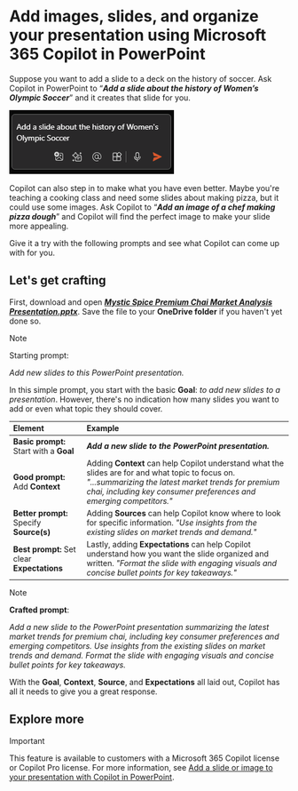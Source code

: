 # Add images, slides, and organize your presentation using Microsoft 365 Copilot in PowerPoint

Suppose you want to add a slide to a deck on the history of soccer.  Ask Copilot in PowerPoint to “**_Add a slide about the history of Women’s Olympic Soccer_**” and it creates that slide for you.

![Screenshot of Copilot in PowerPoint compose box with a prompt entered.](../media/edit_copilot-add-slides-powerpoint.png)

Copilot can also step in to make what you have even better. Maybe you're teaching a cooking class and need some slides about making pizza, but it could use some images.  Ask Copilot to “**_Add an image of a chef making pizza dough_**” and Copilot will find the perfect image to make your slide more appealing.

Give it a try with the following prompts and see what Copilot can come up with for you.

## Let's get crafting

First, download and open **_[Mystic Spice Premium Chai Market Analysis Presentation.pptx](https://go.microsoft.com/fwlink/?linkid=2268768)_**. Save the file to your **OneDrive folder** if you haven't yet done so.

> [!NOTE]
> Starting prompt:
>
> _Add new slides to this PowerPoint presentation._

In this simple prompt, you start with the basic **Goal**: _to add new slides to a presentation_. However, there's no indication how many slides you want to add or even what topic they should cover.

| Element | Example |
| :------ | :------- |
| **Basic prompt:** Start with a **Goal** | **_Add a new slide to the PowerPoint presentation._** |
| **Good prompt:** Add **Context** | Adding **Context** can help Copilot understand what the slides are for and what topic to focus on. _"...summarizing the latest market trends for premium chai, including key consumer preferences and emerging competitors."_ |
| **Better prompt:** Specify **Source(s)** | Adding **Sources** can help Copilot know where to look for specific information. _"Use insights from the existing slides on market trends and demand."_ |
| **Best prompt:** Set clear **Expectations** | Lastly, adding **Expectations** can help Copilot understand how you want the slide organized and written. _"Format the slide with engaging visuals and concise bullet points for key takeaways."_ |

> [!NOTE]
> **Crafted prompt**:
>
> _Add a new slide to the PowerPoint presentation summarizing the latest market trends for premium chai, including key consumer preferences and emerging competitors. Use insights from the existing slides on market trends and demand. Format the slide with engaging visuals and concise bullet points for key takeaways._

With the **Goal**, **Context**, **Source**, and **Expectations** all laid out, Copilot has all it needs to give you a great response.

## Explore more

> [!IMPORTANT]
> This feature is available to customers with a Microsoft 365 Copilot license or Copilot Pro license. For more information, see [Add a slide or image to your presentation with Copilot in PowerPoint](https://support.microsoft.com/office/add-a-slide-or-image-to-your-presentation-with-copilot-in-powerpoint-ae906e57-db71-4f46-8ed5-c1e2cebe6a80).
